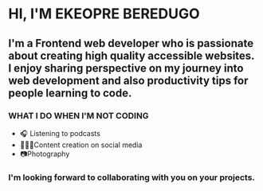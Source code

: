 # HI, I'M EKEOPRE BEREDUGO
## I'm a Frontend web developer who is passionate about creating high quality accessible websites. I enjoy sharing perspective on my journey into web development and also productivity tips for people learning to code.

### WHAT I DO WHEN I'M NOT CODING

* 🎧 Listening to podcasts
* 🧑🏻‍💻Content creation on social media
* 📷Photography

### I'm looking forward to collaborating with you on your projects.  


